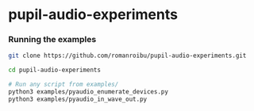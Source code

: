 # pupil-audio-experiments

### Running the examples

```bash
git clone https://github.com/romanroibu/pupil-audio-experiments.git

cd pupil-audio-experiments

# Run any script from examples/
python3 examples/pyaudio_enumerate_devices.py
python3 examples/pyaudio_in_wave_out.py
```
